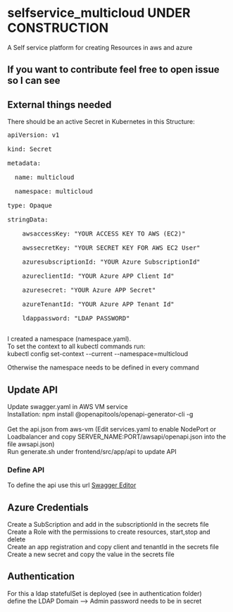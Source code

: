 # selfservice_multicloud UNDER CONSTRUCTION
A Self service platform for creating Resources in aws and azure

## If you want to contribute feel free to open issue so I can see

## External things needed
There should be an active Secret in Kubernetes in this Structure:
<pre>
apiVersion: v1<br/>
kind: Secret<br/>
metadata:<br/>
  name: multicloud<br/>
  namespace: multicloud<br/>
type: Opaque<br/>
stringData:<br/>
    awsaccessKey: "YOUR ACCESS KEY TO AWS (EC2)"<br/>
    awssecretKey: "YOUR SECRET KEY FOR AWS EC2 User"<br/>
    azuresubscriptionId: "YOUR Azure SubscriptionId"<br/>
    azureclientId: "YOUR Azure APP Client Id"<br/>
    azuresecret: "YOUR Azure APP Secret"<br/>
    azureTenantId: "YOUR Azure APP Tenant Id"<br/>
    ldappassword: "LDAP PASSWORD"<br/>
</pre>


I created a namespace (namespace.yaml).<br/>
To set the context to all kubectl commands run: <br/>
kubectl config set-context --current --namespace=multicloud<br/>

Otherwise the namespace needs to be defined in every command

## Update API
Update swagger.yaml in AWS VM service<br/>
Installation: npm install @openapitools/openapi-generator-cli -g<br/><br/>
Get the api.json from aws-vm (Edit services.yaml to enable NodePort or Loadbalancer and copy SERVER_NAME:PORT/awsapi/openapi.json into the file awsapi.json)<br/>
Run generate.sh under frontend/src/app/api to update API

### Define API
To define the api use this url [Swagger Editor](https://editor.swagger.io/)


## Azure Credentials
Create a SubScription and add in the subscriptionId in the secrets file <br/>
Create a Role with the permissions to create resources, start,stop and delete<br/>
Create an app registration and copy client and tenantId in the secrets file<br/>
Create a new secret and copy the value in the secrets file<br/>

## Authentication
For this a ldap statefulSet is deployed (see in authentication folder)<br/>
define the LDAP Domain --> Admin password needs to be in secret
